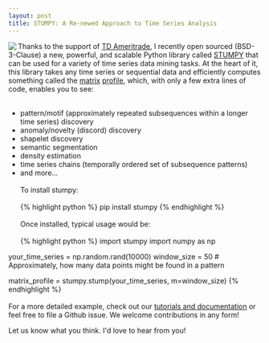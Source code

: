 ```yaml
---
layout: post
title: STUMPY: A Re-newed Approach to Time Series Analysis
---
```


<img class="img-left" align="left" src="{{ site.url }}/images/stumpy.png">

Thanks to the support of <a href="https://www.tdameritrade.com">TD Ameritrade</a>, I recently open sourced (BSD-3-Clause) a new, powerful, and scalable Python library called <a href="https://github.com/TDAmeritrade/stumpy">STUMPY</a> that can be used for a variety of time series data mining tasks. At the heart of it, this library takes any time series or sequential data and efficiently computes something called the <a href="https://ieeexplore.ieee.org/abstract/document/7837992">matrix</a> <a href="https://ieeexplore.ieee.org/abstract/document/7837898">profile</a>, which, with only a few extra lines of code, enables you to see:
<br><br>
* pattern/motif (approximately repeated subsequences within a longer time series) discovery
* anomaly/novelty (discord) discovery
* shapelet discovery
* semantic segmentation
* density estimation
* time series chains (temporally ordered set of subsequence patterns)
* and more...
<br><br>
To install stumpy:
<br><br>
{% highlight python %}
pip install stumpy
{% endhighlight %}
<br><br>
Once installed, typical usage would be:
<br><br>
{% highlight python %}
import stumpy
import numpy as np

your_time_series = np.random.rand(10000)
window_size = 50  # Approximately, how many data points might be found in a pattern

matrix_profile = stumpy.stump(your_time_series, m=window_size)
{% endhighlight %}
<br><br>
For a more detailed example, check out our <a href="https://github.com/TDAmeritrade/stumpy#documentation">tutorials and documentation</a> or feel free to file a Github issue. We welcome contributions in any form!

Let us know what you think. I'd love to hear from you!